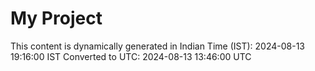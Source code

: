 # My Project

This content is dynamically generated in Indian Time (IST): 2024-08-13 19:16:00 IST
Converted to UTC: 2024-08-13 13:46:00 UTC
